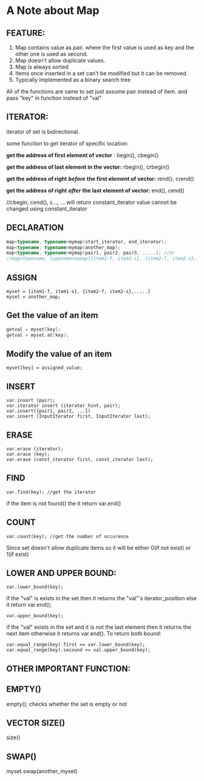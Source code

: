 # A Note about Map

## FEATURE:

1. Map contains value as pair. where the first value is used as key and the other one is used as second.
2. Map doesn't allow duplicate values.  
3. Map is always sorted  
4. Items once inserted in a set can't be modified but it can be removed.  
5. Typically implemented as a binary search tree  

All of the functions are same to set just assume pair instead of item. and pass "key" in function instead of "val"

## ITERATOR:

iterator of set is bidirectional.

some function to get iterator of specific location:

**get the address of first element of vector** : begin(), cbegin()

**get the address of last element in the vector:** rbegin(), crbegin()

**get the address of right** ***before*** **the first element of vector:** rend(), crend()

**get the  address of right** ***after*** **the last element of vector:** end(), cend()

//cbegin, cend(), c..., ... will return constant_iterator value cannot be changed using constant_iterator

## DECLARATION

```c++
map<typename, typename>mymap(start_iterator, end_iterator);
map<typename, typename>mymap(another_map);
map<typename, typename>mymap(pair1, pair2, pair3, .....); //or
//map<typename, typename>mymap({item1-f, item1-s}, {item2-f, item2-s},.....});
```

## ASSIGN

```
myset = {item1-f, item1-s}, {item2-f, item2-s},.....}
myset = another_map;
```

## Get the value of an item

```c++
getval = myset[key];
getval = myset.at(key);
```



## Modify the value of an item

```
myset[key] = assigned_value;
```



## INSERT

```
var.insert (pair);
var.iterator insert (iterator_hint, pair);
var.insert({pair1, pair2, ...})
var.insert (InputIterator first, InputIterator last);
```

## ERASE

```
var.erase (iterator);
var.erase (key);
var.erase (const_iterator first, const_iterator last);
```

## FIND

```
var.find(key); //get the iterator
```

if the item is not found() the it return var.end()

## COUNT

```
var.count(key); //get the number of occurence
```

Since set doesn't allow duplicate items so it will be either 0(if not exist) or 1(if exist)

## LOWER AND UPPER BOUND:

```
var.lower_bound(key);
```

if the "val" is exists in the set then it returns the "val"'s iterator_position else it return var.end();

```
var.upper_bound(key);
```

if the "val" exists in the set and it is not the last element then it returns the next item otherwise it returns var.end(). To return both bound:

```
var.equal_range(key).first == var.lower_bound(key);
var.equal_range(key).secound == val.upper_bound(key);
```

## OTHER IMPORTANT FUNCTION:

## EMPTY()

empty();  checks whether the set is empty or not

## VECTOR SIZE()

size()

## SWAP()

myset.swap(another_myset)